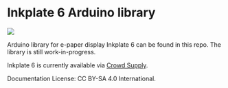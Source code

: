 # Inkplate 6 Arduino library

![](https://www.crowdsupply.com/img/040a/inkplate-6-angle-01_png_project-main.jpg)

Arduino library for e-paper display Inkplate 6 can be found in this repo. The library is still work-in-progress.

Inkplate 6 is currently available via [Crowd Supply](https://www.crowdsupply.com/e-radionica/inkplate-6). 

Documentation License: CC BY-SA 4.0 International.
